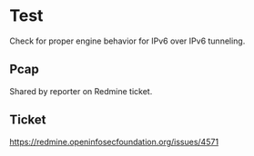 # Test

Check for proper engine behavior for IPv6 over IPv6 tunneling.

## Pcap

Shared by reporter on Redmine ticket.

## Ticket

https://redmine.openinfosecfoundation.org/issues/4571

